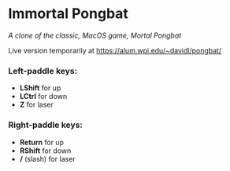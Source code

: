 # Immortal Pongbat #
*A clone of the classic, MacOS game, Mortal Pongbat*

Live version temporarily at https://alum.wpi.edu/~davidl/pongbat/

### Left-paddle keys: ###

* **LShift** for up
* **LCtrl** for down
* **Z** for laser

### Right-paddle keys: ###

* **Return** for up
* **RShift** for down
* **/** (slash) for laser